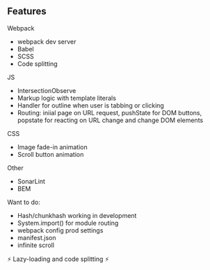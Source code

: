 ## Features

Webpack
- webpack dev server
- Babel
- SCSS
- Code splitting

JS
- IntersectionObserve
- Markup logic with template literals
- Handler for outline when user is tabbing or clicking
- Routing: iniial page on URL request, pushState for DOM buttons, popstate for reacting on URL change and change DOM elements

CSS
- Image fade-in animation
- Scroll button animation

Other
- SonarLint
- BEM

Want to do:
- Hash/chunkhash working in development
- System.import() for module routing
- webpack config prod settings
- manifest.json
- infinite scroll

<p>⚡ Lazy-loading and code splitting ⚡</p>
